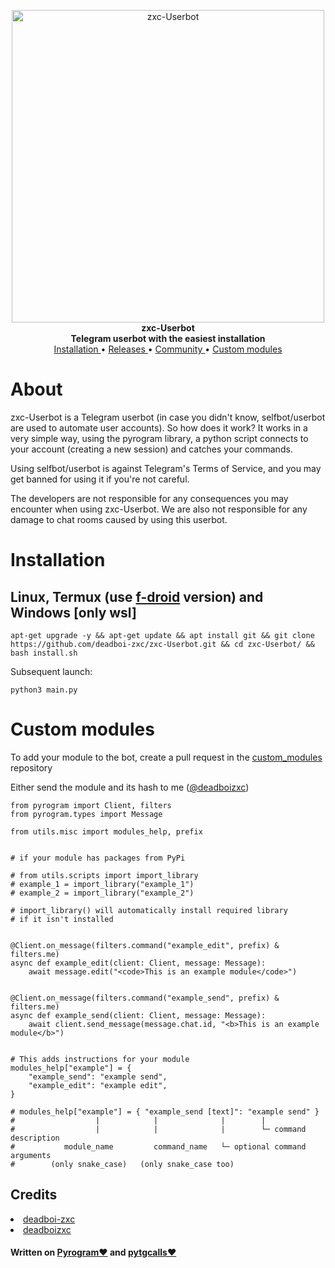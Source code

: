 <p align="center">
        <img src="https://telegra.ph/file/bd45340691abc5b975704.jpg" width="500" alt="zxc-Userbot">
    </a>
    <br>
    <b>zxc-Userbot</b>
    <br>
    <b>Telegram userbot with the easiest installation</b>
    <br>
    <a href='https://github.com/deadboi-zxc/zxc-Userbot#installation'>
        Installation
    </a>
    •
    <a href="https://github.com/deadboi-zxc/zxc-Userbot/releases">
        Releases
    </a>
    •
    <a href="https://github.com/deadboi-zxc/zxc-Userbot#groups-and-support">
        Community
    </a>
    •
    <a href='https://github.com/deadboi-zxc/zxc-Userbot#custom-modules'>
        Custom modules
    </a>
</p>




<h1>About</h1>
<p>zxc-Userbot is a Telegram userbot (in case you didn't know, selfbot/userbot are used to automate user accounts).
So how does it work? It works in a very simple way, using the pyrogram library, a python script connects to your account (creating a new session) and catches your commands.

Using selfbot/userbot is against Telegram's Terms of Service, and you may get banned for using it if you're not careful.

The developers are not responsible for any consequences you may encounter when using zxc-Userbot. We are also not
responsible for any damage to chat rooms caused by using this userbot.</p>



<h1>Installation</h1>
<h2>Linux, Termux (use <a href='https://f-droid.org/en/packages/com.termux/'>f-droid</a> version) and Windows [only wsl]</h2>

<pre><code>apt-get upgrade -y && apt-get update && apt install git && git clone https://github.com/deadboi-zxc/zxc-Userbot.git && cd zxc-Userbot/ && bash install.sh
</code></pre>



Subsequent launch:

<pre><code>python3 main.py</code></pre>


<h1>Custom modules</h1>


<p>To add your module to the bot, create a pull request in the <a href='https://github.com/deadboi-zxc/custom_modules/'>custom_modules</a> repository</p>
<p>Either send the module and its hash to me (<a href='https://t.me/deadboizxc'>@deadboizxc</a>)

```python3
from pyrogram import Client, filters
from pyrogram.types import Message

from utils.misc import modules_help, prefix


# if your module has packages from PyPi

# from utils.scripts import import_library
# example_1 = import_library("example_1")
# example_2 = import_library("example_2")

# import_library() will automatically install required library
# if it isn't installed


@Client.on_message(filters.command("example_edit", prefix) & filters.me)
async def example_edit(client: Client, message: Message):
    await message.edit("<code>This is an example module</code>")


@Client.on_message(filters.command("example_send", prefix) & filters.me)
async def example_send(client: Client, message: Message):
    await client.send_message(message.chat.id, "<b>This is an example module</b>")


# This adds instructions for your module
modules_help["example"] = {
    "example_send": "example send",
    "example_edit": "example edit",
}

# modules_help["example"] = { "example_send [text]": "example send" }
#                  |            |              |        |
#                  |            |              |        └─ command description
#           module_name         command_name   └─ optional command arguments
#        (only snake_case)   (only snake_case too)
```

<h2>Credits</h2>
<nav>
<li><a href='https://github.com/deadboi-zxc'>deadboi-zxc</a></li>
<li><a href='http://t.me/deadboizxc'>deadboizxc</a></li>
</nav>
<h4>Written on <a href='https://github.com/pyrogram/pyrogram'>Pyrogram❤️</a> and <a href='https://github.com/MarshalX/tgcalls/tree/main/pytgcalls'>pytgcalls❤️</a></h4>
